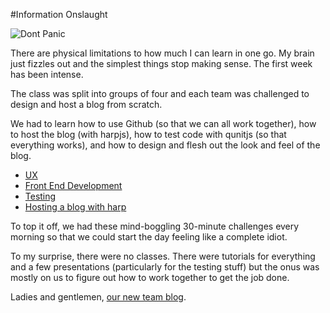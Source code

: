 #Information Onslaught

![Dont Panic](http://i.imgur.com/93PTpH6.jpg)

There are physical limitations to how much I can learn in one go. My brain just fizzles out and the simplest things stop making sense. The first week has been intense.

The class was split into groups of four and each team was challenged to design and host a blog from scratch.

We had to learn how to use Github (so that we can all work together), how to host the blog (with harpjs), how to test code with qunitjs (so that everything works), and how to design and flesh out the look and feel of the blog.

+ [UX](https://github.com/jackpandas/UXDesign)
+ [Front End Development](https://github.com/nikhilaravi/fac5-frontend)
+ [Testing](https://github.com/joshpitzalis/testing)
+ [Hosting a blog with harp](https://github.com/nofootnotes/harp-git)

To top it off, we had these mind-boggling 30-minute challenges every morning so that we could start the day feeling like a complete idiot.

To my surprise, there were no classes. There were tutorials for everything and a few presentations (particularly for the testing stuff) but the onus was mostly on us to figure out how to work together to get the job done.

Ladies and gentlemen, [our new team blog](http://wallcrawler.github.io/jmnr-blog/).
